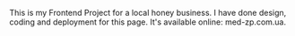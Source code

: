 This is my Frontend Project for a local honey business. I have done design, coding and deployment for this page. It's available online: med-zp.com.ua.
